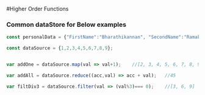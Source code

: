 #Higher Order Functions

### Common dataStore for Below examples 
```javascript
const personalData = {"FirstName":"Bharathikannan", "SecondName":"Ramakrishnan", "Age":28, "City":"chennai", "Country":"India", "Contact":{"Email":"bharathikannan@live.com", "Mobile": 9025812322}};

const dataSource = {1,2,3,4,5,6,7,8,9};


var addOne = dataSource.map(val => val+1);    //[2, 3, 4, 5, 6, 7, 8, 9, 10]

var addAll = dataSource.reduce((acc,val) => acc + val);   //45

var filtDiv3 = dataSource.filter(val => (val%3)=== 0);    //[3, 6, 9]



```
